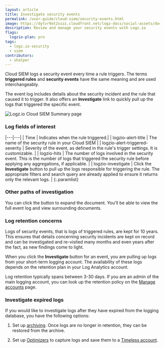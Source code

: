 ```yaml
---
layout: article
title: Investigate security events
permalink: /user-guide/cloud-siem/security-events.html
image: https://dytvr9ot2sszz.cloudfront.net/logz-docs/social-assets/docs-social.jpg
description: Review and manage your security events with Logz.io
flags:
  logzio-plan: pro
tags:
  - logz.io-security
  - siem
contributors:
  - shalper
---
```


Cloud SIEM logs a security event every time a rule triggers. The terms **triggered rules** and **security events** have the same meaning and are used interchangeably.

The event log includes details about the security incident and the rule that caused it to trigger. It also offers an **Investigate** link to quickly pull up the logs that triggered the specific event.

![Logz.io Cloud SIEM Summary page](https://dytvr9ot2sszz.cloudfront.net/logz-docs/security-analytics/investigate-600px.png)

### Log fields of interest

|---|---|
| Time | Indicates when the rule triggered.|
| logzio-alert-title | The name of the security rule in your Cloud SIEM |
| logzio-alert-triggered-severity | Severity of the event, as defined in the rule's trigger settings. It is customizable. |
| logzio-hits | The number of logs involved in the security event. This is the number of logs that triggered the security rule before applying any aggregations, if applicable. |
| logzio-investigate | Click the **Investigate** button to pull up the logs responsible for triggering the rule. The appropriate filters and search query are already applied to ensure it returns only the relevant logs. |
{:.paramlist}


### Other paths of investigation

You can click the **<i class="fas fa-angle-right"></i>** button to expand the document. You'll be able to view the full event log and view surrounding documents.

### Log retention concerns

Logs of security events, that is logs of triggered rules, are kept for 10 years. This ensures that details concerning security incidents are kept on record and can be investigated and re-visited many months and even years after the fact, as new findings come to light.

When you click the **Investigate** button for an event, you are pulling up logs from your short-term logging account. The availability of these logs depends on the retention plan in your Log Analytics account.

Log retention typically spans between 3-30 days. If you are an admin of the main logging account, you can look up the retention policy on the [Manage accounts](https://app.logz.io/#/dashboard/settings/manage-accounts) page.

### Investigate expired logs

If you would like to investigate logs after they have expired from the logging database, you have the following options:

1. Set up [archiving](/user-guide/archive-and-restore/). Once logs are no longer in retention, they can be restored from the archive.

2. Set up [Optimizers](/user-guide/optimizers/configure-optimizers.html) to capture logs and save them to a [Timeless account](/user-guide/accounts/manage-the-main-account-and-sub-accounts.html#timeless).

